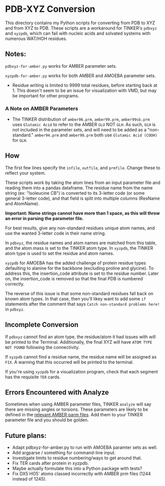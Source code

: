 # PDB-XYZ Conversion

This directory contains my Python scripts for converting from PDB to XYZ and 
from XYZ to PDB. 
These scripts are a workaround for TINKER's `pdbxyz` and `xyzpdb`, which can 
fail with nucleic acids and solvated systems with numerous WAT/HOH residues.

## Notes:
`pdbxyz-for-amber.py` works for AMBER parameter sets.

`xyzpdb-for-amber.py` works for both AMBER and AMOEBA parameter sets.
- Residue writing is limited to 9999 total residues, before starting back at 1.
This doesn't seem to be an issue for visualization with VMD, but may be 
important for other programs.

### A Note on AMBER Parameters
- The TINKER distribution of `amber96.prm`, `amber99.prm`, `amber99sb.prm` uses `Glutamic Acid` to refer
to the AMBER `GLU` NOT `GLH`. As such, `GLH` is not included in the parameter sets, and will need to be 
added as a "non-standard." `amber94.prm` and `amber98.prm` both use `Glutamic Acid (COOH)` for `GLH`.

## How
The first few lines specify the `infile`, `outfile`, and `prmfile`. Change these to reflect your system.

These scripts work by taking the atom lines from an input parameter file and 
reading them into a pandas dataframe.
The residue name from the name string (ex: "Isoleucine CB") is converted to 
its 3-letter code (or some general 3-letter code), and that field is split into
multiple columns (ResName and AtomName). 

**Important: Name strings cannot have more than 1 space, as this will throw
an error in parsing the parameter file.**

For best results, give any non-standard residues unique atom names, and use
the wanted 3-letter code in their name string.

In `pdbxyz`, the residue names and atom names are matched from this table, and 
the atom.mass is set to the TINKER atom type.
In `xyzpdb`, the TINKER atom type is used to set the residue and atom names.

`xyzpdb` for AMOEBA has the added challenge of protein residue types defaulting 
to alanine for the backbone (excluding proline and glycine). 
To address this, the insertion\_code attribute is set to the residue number.
Later on, the insertion\_code is removed so that the final PDB is numbered 
correctly.

The reverse of this issue is that some non-standard residues fall back on known
atom types. In that case, then you'll likey want to add some `if` statements
after the comment that says `Catch non-standard problems here!` in `pdbxyz`.

## Incomplete Conversion
If `pdbxyz` cannot find an atom type, the residue/atom it had issues with will
be printed to the Terminal. Additionally, the final XYZ will have 
`ATOM TYPE NOT FOUND` following the connectivity.

If `xyzpdb` cannot find a residue name, the residue name will be assigned 
as `FIX`. A warning that this occurred will be printed to the terminal.

If you're using `xyzpdb` for a visualization program, check that each segment has the requisite `TER` cards.

## Errors Encountered with Analyze
Sometimes when using AMBER parameter files, TINKER `analyze` will say there are missing
angles or torsions.
These parameters are likely to be defined in the 
[relevant AMBER parm files](http://http://ambermd.org/AmberModels.php).
Add them to your TINKER parameter file and you should be golden.

## Future plans:
- Adapt pdbxyz-for-amber.py to run with AMOEBA paramter sets as well.
- Add argparse / something for command-line input.
- Investigate limits to residue numbering/ways to get around that.
- Fix TER cards after protein in xyzpdb.
- Maybe actually formulate this into a Python package with tests?
- Fix DX5 HO5' atoms classed incorrectly with AMBER prm files (1244 instead of 1245).
